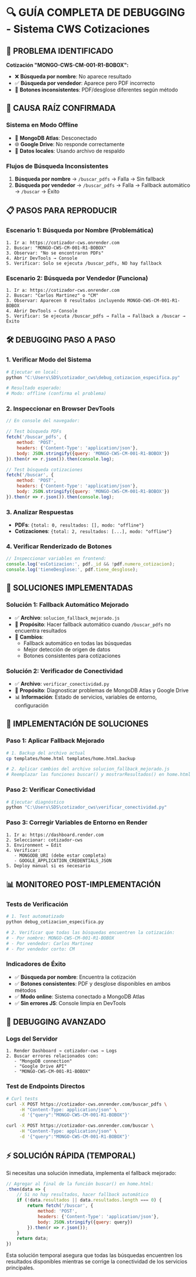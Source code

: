 # 🔍 GUÍA COMPLETA DE DEBUGGING - Sistema CWS Cotizaciones

## 🚨 PROBLEMA IDENTIFICADO

**Cotización "MONGO-CWS-CM-001-R1-BOBOX":**
- ❌ **Búsqueda por nombre**: No aparece resultado
- ✅ **Búsqueda por vendedor**: Aparece pero PDF incorrecto
- 🔄 **Botones inconsistentes**: PDF/desglose diferentes según método

## 🎯 CAUSA RAÍZ CONFIRMADA

### **Sistema en Modo Offline**
- 🔌 **MongoDB Atlas**: Desconectado
- 🌐 **Google Drive**: No responde correctamente
- 📂 **Datos locales**: Usando archivo de respaldo

### **Flujos de Búsqueda Inconsistentes**
1. **Búsqueda por nombre** → `/buscar_pdfs` → Falla → Sin fallback
2. **Búsqueda por vendedor** → `/buscar_pdfs` → Falla → Fallback automático → `/buscar` → Éxito

## 📋 PASOS PARA REPRODUCIR

### **Escenario 1: Búsqueda por Nombre (Problemática)**
```
1. Ir a: https://cotizador-cws.onrender.com
2. Buscar: "MONGO-CWS-CM-001-R1-BOBOX"
3. Observar: "No se encontraron PDFs"
4. Abrir DevTools → Console
5. Verificar: Solo se ejecuta /buscar_pdfs, NO hay fallback
```

### **Escenario 2: Búsqueda por Vendedor (Funciona)**
```
1. Ir a: https://cotizador-cws.onrender.com
2. Buscar: "Carlos Martinez" o "CM"
3. Observar: Aparecen 8 resultados incluyendo MONGO-CWS-CM-001-R1-BOBOX
4. Abrir DevTools → Console
5. Verificar: Se ejecuta /buscar_pdfs → Falla → Fallback a /buscar → Éxito
```

## 🛠️ DEBUGGING PASO A PASO

### **1. Verificar Modo del Sistema**
```bash
# Ejecutar en local:
python "C:\Users\SDS\cotizador_cws\debug_cotizacion_especifica.py"

# Resultado esperado:
# Modo: offline (confirma el problema)
```

### **2. Inspeccionar en Browser DevTools**
```javascript
// En console del navegador:

// Test búsqueda PDFs
fetch('/buscar_pdfs', {
    method: 'POST',
    headers: {'Content-Type': 'application/json'},
    body: JSON.stringify({query: 'MONGO-CWS-CM-001-R1-BOBOX'})
}).then(r => r.json()).then(console.log);

// Test búsqueda cotizaciones
fetch('/buscar', {
    method: 'POST',
    headers: {'Content-Type': 'application/json'},
    body: JSON.stringify({query: 'MONGO-CWS-CM-001-R1-BOBOX'})
}).then(r => r.json()).then(console.log);
```

### **3. Analizar Respuestas**
- **PDFs**: `{total: 0, resultados: [], modo: "offline"}`
- **Cotizaciones**: `{total: 2, resultados: [...], modo: "offline"}`

### **4. Verificar Renderizado de Botones**
```javascript
// Inspeccionar variables en frontend:
console.log('esCotizacion:', pdf._id && !pdf.numero_cotizacion);
console.log('tieneDesglose:', pdf.tiene_desglose);
```

## 🔧 SOLUCIONES IMPLEMENTADAS

### **Solución 1: Fallback Automático Mejorado**
- ✅ **Archivo**: `solucion_fallback_mejorado.js`
- 🎯 **Propósito**: Hacer fallback automático cuando `/buscar_pdfs` no encuentra resultados
- 📝 **Cambios**:
  - Fallback automático en todas las búsquedas
  - Mejor detección de origen de datos
  - Botones consistentes para cotizaciones

### **Solución 2: Verificador de Conectividad**
- ✅ **Archivo**: `verificar_conectividad.py`
- 🎯 **Propósito**: Diagnosticar problemas de MongoDB Atlas y Google Drive
- 📊 **Información**: Estado de servicios, variables de entorno, configuración

## 🚀 IMPLEMENTACIÓN DE SOLUCIONES

### **Paso 1: Aplicar Fallback Mejorado**
```bash
# 1. Backup del archivo actual
cp templates/home.html templates/home.html.backup

# 2. Aplicar cambios del archivo solucion_fallback_mejorado.js
# Reemplazar las funciones buscar() y mostrarResultados() en home.html
```

### **Paso 2: Verificar Conectividad**
```bash
# Ejecutar diagnóstico
python "C:\Users\SDS\cotizador_cws\verificar_conectividad.py"
```

### **Paso 3: Corregir Variables de Entorno en Render**
```
1. Ir a: https://dashboard.render.com
2. Seleccionar: cotizador-cws
3. Environment → Edit
4. Verificar:
   - MONGODB_URI (debe estar completa)
   - GOOGLE_APPLICATION_CREDENTIALS_JSON
5. Deploy manual si es necesario
```

## 📊 MONITOREO POST-IMPLEMENTACIÓN

### **Tests de Verificación**
```bash
# 1. Test automatizado
python debug_cotizacion_especifica.py

# 2. Verificar que todas las búsquedas encuentren la cotización:
# - Por nombre: MONGO-CWS-CM-001-R1-BOBOX
# - Por vendedor: Carlos Martinez
# - Por vendedor corto: CM
```

### **Indicadores de Éxito**
- ✅ **Búsqueda por nombre**: Encuentra la cotización
- ✅ **Botones consistentes**: PDF y desglose disponibles en ambos métodos
- ✅ **Modo online**: Sistema conectado a MongoDB Atlas
- ✅ **Sin errores JS**: Console limpia en DevTools

## 🐛 DEBUGGING AVANZADO

### **Logs del Servidor**
```
1. Render Dashboard → cotizador-cws → Logs
2. Buscar errores relacionados con:
   - "MongoDB connection"
   - "Google Drive API"
   - "MONGO-CWS-CM-001-R1-BOBOX"
```

### **Test de Endpoints Directos**
```bash
# Curl tests
curl -X POST https://cotizador-cws.onrender.com/buscar_pdfs \
     -H "Content-Type: application/json" \
     -d '{"query":"MONGO-CWS-CM-001-R1-BOBOX"}'

curl -X POST https://cotizador-cws.onrender.com/buscar \
     -H "Content-Type: application/json" \
     -d '{"query":"MONGO-CWS-CM-001-R1-BOBOX"}'
```

## ⚡ SOLUCIÓN RÁPIDA (TEMPORAL)

Si necesitas una solución inmediata, implementa el fallback mejorado:

```javascript
// Agregar al final de la función buscar() en home.html:
.then(data => {
    // Si no hay resultados, hacer fallback automático
    if (!data.resultados || data.resultados.length === 0) {
        return fetch('/buscar', {
            method: 'POST',
            headers: {'Content-Type': 'application/json'},
            body: JSON.stringify({query: query})
        }).then(r => r.json());
    }
    return data;
})
```

Esta solución temporal asegura que todas las búsquedas encuentren los resultados disponibles mientras se corrige la conectividad de los servicios principales.